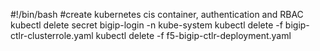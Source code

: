 #!/bin/bash
#create kubernetes cis container, authentication and RBAC
kubectl delete secret bigip-login -n kube-system
kubectl delete -f bigip-ctlr-clusterrole.yaml
kubectl delete -f f5-bigip-ctlr-deployment.yaml





